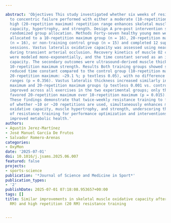 ---
abstract: 'Objectives This study investigated whether six weeks of resistance training
  to concentric failure performed with either a moderate (10-repetition maximum) or
  high (20-repetition maximum) repetition range enhances skeletal muscle oxidative
  capacity, hypertrophy, and strength. Design A pre–post intervention study with a
  randomized group allocation. Methods Forty-seven healthy young men were randomly
  allocated to a 10-repetition maximum group (n = 16), 20-repetition maximum group
  (n = 16), or non-training control group (n = 15) and completed 12 supervised lower-body
  sessions. Vastus lateralis oxidative capacity was assessed using near-infrared spectroscopy
  during transient arterial occlusion. Recovery kinetics of muscle O2 consumption
  were modeled mono-exponentially, and the time constant served as an index of oxidative
  capacity. The secondary outcomes were ultrasound-derived muscle thickness and multi-joint
  10-repetition maximum strength. Results Both training groups showed significantly
  reduced time constant compared to the control group (10-repetition maximum: −18.9 %;
  20-repetition maximum: −29.1 %; p textless 0.05), with no difference between repetition
  ranges (p = 0.356). Vastus lateralis thickness increased similarly in the 10-repetition
  maximum and 20-repetition maximum groups (p textless 0.001 vs. control), while strength
  improved across all exercises in the two experimental groups; only the lying leg-curl
  favored 20-repetition maximum over 10-repetition maximum (p = 0.015). Conclusions
  These findings demonstrate that twice-weekly resistance training to failure, irrespective
  of whether ~10 or ~20 repetitions are used, simultaneously enhances mitochondrial
  oxidative capacity, muscle hypertrophy, and strength, underscoring the versatility
  of resistance training for performance optimization and interventions targeting
  improved metabolic health.'
authors:
- Agustín Jerez-Martínez
- José Manuel García De Frutos
- Salvador Romero-Arenas
categories:
- OxyMon
date: '2025-07-01'
doi: 10.1016/j.jsams.2025.06.007
featured: false
projects:
- sports-science
publication: '*Journal of Science and Medicine in Sport*'
publication_types:
- '2'
publishDate: 2025-07-01 07:18:08.953657+00:00
tags: []
title: Similar improvements in skeletal muscle oxidative capacity after moderate (10
  RM) and high repetition (20 RM) resistance training

---
